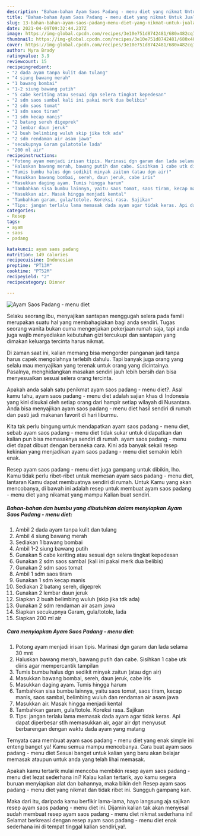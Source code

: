 ```yaml
---
description: "Bahan-bahan Ayam Saos Padang - menu diet yang nikmat Untuk Jualan"
title: "Bahan-bahan Ayam Saos Padang - menu diet yang nikmat Untuk Jualan"
slug: 13-bahan-bahan-ayam-saos-padang-menu-diet-yang-nikmat-untuk-jualan
date: 2021-04-09T09:32:44.237Z
image: https://img-global.cpcdn.com/recipes/3e10e751d8742481/680x482cq70/ayam-saos-padang-menu-diet-foto-resep-utama.jpg
thumbnail: https://img-global.cpcdn.com/recipes/3e10e751d8742481/680x482cq70/ayam-saos-padang-menu-diet-foto-resep-utama.jpg
cover: https://img-global.cpcdn.com/recipes/3e10e751d8742481/680x482cq70/ayam-saos-padang-menu-diet-foto-resep-utama.jpg
author: Myra Brady
ratingvalue: 3.9
reviewcount: 15
recipeingredient:
- "2 dada ayam tanpa kulit dan tulang"
- "4 siung bawang merah"
- "1 bawang bombai"
- "1-2 siung bawang putih"
- "5 cabe keriting atau sesuai dgn selera tingkat kepedesan"
- "2 sdm saos sambal kali ini pakai merk dua belibis"
- "2 sdm saos tomat"
- "1 sdm saos tiram"
- "1 sdm kecap manis"
- "2 batang sereh digeprek"
- "2 lembar daun jeruk"
- "2 buah belimbing wuluh skip jika tdk ada"
- "2 sdm rendaman air asam jawa"
- "secukupnya Garam gulatotole lada"
- "200 ml air"
recipeinstructions:
- "Potong ayam menjadi irisan tipis. Marinasi dgn garam dan lada selama 30 mnt"
- "Haluskan bawang merah, bawang putih dan cabe. Sisihkan 1 cabe utk diiris agar mempercantik tampilan"
- "Tumis bumbu halus dgn sedikit minyak zaitun (atau dgn air)"
- "Masukkan bawang bombai, sereh, daun jeruk, cabe iris"
- "Masukkan daging ayam. Tumis hingga harum"
- "Tambahkan sisa bumbu lainnya, yaitu saos tomat, saos tiram, kecap manis, saos sambal, belimbing wuluh dan rendaman air asam jawa"
- "Masukkan air. Masak hingga menjadi kental"
- "Tambahkan garam, gula/totole. Koreksi rasa. Sajikan"
- "Tips: jangan terlalu lama memasak dada ayam agar tidak keras. Api dapat diperbesar stlh memasukkan air, agar air dpt menyusut berbarengan dengan waktu dada ayam yang matang"
categories:
- Resep
tags:
- ayam
- saos
- padang

katakunci: ayam saos padang 
nutrition: 149 calories
recipecuisine: Indonesian
preptime: "PT13M"
cooktime: "PT52M"
recipeyield: "2"
recipecategory: Dinner

---
```



![Ayam Saos Padang - menu diet](https://img-global.cpcdn.com/recipes/3e10e751d8742481/680x482cq70/ayam-saos-padang-menu-diet-foto-resep-utama.jpg)

Selaku seorang ibu, menyajikan santapan menggugah selera pada famili merupakan suatu hal yang membahagiakan bagi anda sendiri. Tugas seorang  wanita bukan cuma mengerjakan pekerjaan rumah saja, tapi anda juga wajib menyediakan kebutuhan gizi tercukupi dan santapan yang dimakan keluarga tercinta harus nikmat.

Di zaman  saat ini, kalian memang bisa mengorder panganan jadi tanpa harus capek mengolahnya terlebih dahulu. Tapi banyak juga orang yang selalu mau menyajikan yang terenak untuk orang yang dicintainya. Pasalnya, menghidangkan masakan sendiri jauh lebih bersih dan bisa menyesuaikan sesuai selera orang tercinta. 



Apakah anda salah satu penikmat ayam saos padang - menu diet?. Asal kamu tahu, ayam saos padang - menu diet adalah sajian khas di Indonesia yang kini disukai oleh setiap orang dari hampir setiap wilayah di Nusantara. Anda bisa menyajikan ayam saos padang - menu diet hasil sendiri di rumah dan pasti jadi makanan favorit di hari liburmu.

Kita tak perlu bingung untuk mendapatkan ayam saos padang - menu diet, sebab ayam saos padang - menu diet tidak sukar untuk didapatkan dan kalian pun bisa memasaknya sendiri di rumah. ayam saos padang - menu diet dapat dibuat dengan beraneka cara. Kini ada banyak sekali resep kekinian yang menjadikan ayam saos padang - menu diet semakin lebih enak.

Resep ayam saos padang - menu diet juga gampang untuk dibikin, lho. Kamu tidak perlu ribet-ribet untuk memesan ayam saos padang - menu diet, lantaran Kamu dapat membuatnya sendiri di rumah. Untuk Kamu yang akan mencobanya, di bawah ini adalah resep untuk membuat ayam saos padang - menu diet yang nikamat yang mampu Kalian buat sendiri.

<!--inarticleads1-->

##### Bahan-bahan dan bumbu yang dibutuhkan dalam menyiapkan Ayam Saos Padang - menu diet:

1. Ambil 2 dada ayam tanpa kulit dan tulang
1. Ambil 4 siung bawang merah
1. Sediakan 1 bawang bombai
1. Ambil 1-2 siung bawang putih
1. Gunakan 5 cabe keriting atau sesuai dgn selera tingkat kepedesan
1. Gunakan 2 sdm saos sambal (kali ini pakai merk dua belibis)
1. Gunakan 2 sdm saos tomat
1. Ambil 1 sdm saos tiram
1. Gunakan 1 sdm kecap manis
1. Sediakan 2 batang sereh, digeprek
1. Gunakan 2 lembar daun jeruk
1. Siapkan 2 buah belimbing wuluh (skip jika tdk ada)
1. Gunakan 2 sdm rendaman air asam jawa
1. Siapkan secukupnya Garam, gula/totole, lada
1. Siapkan 200 ml air




<!--inarticleads2-->

##### Cara menyiapkan Ayam Saos Padang - menu diet:

1. Potong ayam menjadi irisan tipis. Marinasi dgn garam dan lada selama 30 mnt
1. Haluskan bawang merah, bawang putih dan cabe. Sisihkan 1 cabe utk diiris agar mempercantik tampilan
1. Tumis bumbu halus dgn sedikit minyak zaitun (atau dgn air)
1. Masukkan bawang bombai, sereh, daun jeruk, cabe iris
1. Masukkan daging ayam. Tumis hingga harum
1. Tambahkan sisa bumbu lainnya, yaitu saos tomat, saos tiram, kecap manis, saos sambal, belimbing wuluh dan rendaman air asam jawa
1. Masukkan air. Masak hingga menjadi kental
1. Tambahkan garam, gula/totole. Koreksi rasa. Sajikan
1. Tips: jangan terlalu lama memasak dada ayam agar tidak keras. Api dapat diperbesar stlh memasukkan air, agar air dpt menyusut berbarengan dengan waktu dada ayam yang matang




Ternyata cara membuat ayam saos padang - menu diet yang enak simple ini enteng banget ya! Kamu semua mampu mencobanya. Cara buat ayam saos padang - menu diet Sesuai banget untuk kalian yang baru akan belajar memasak ataupun untuk anda yang telah lihai memasak.

Apakah kamu tertarik mulai mencoba membikin resep ayam saos padang - menu diet lezat sederhana ini? Kalau kalian tertarik, ayo kamu segera buruan menyiapkan alat dan bahannya, maka bikin deh Resep ayam saos padang - menu diet yang nikmat dan tidak ribet ini. Sungguh gampang kan. 

Maka dari itu, daripada kamu berfikir lama-lama, hayo langsung aja sajikan resep ayam saos padang - menu diet ini. Dijamin kalian tak akan menyesal sudah membuat resep ayam saos padang - menu diet nikmat sederhana ini! Selamat berkreasi dengan resep ayam saos padang - menu diet enak sederhana ini di tempat tinggal kalian sendiri,ya!.

